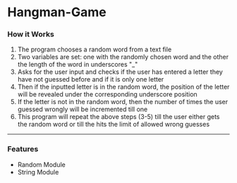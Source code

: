 # Hangman-Game
<h3>How it Works</h3>
<ol>
  <li>The program chooses a random word from a text file</li>
  <li>Two variables are set: one with the randomly chosen word and the other the length of the word in underscores "_"</li>
  <li>Asks for the user input and checks if the user has entered a letter they have not guessed before and if it is only one letter</li>
  <li>Then if the inputted letter is in the random word, the position of the letter will be revealed under the corresponding underscore position</li>
  <li>If the letter is not in the random word, then the number of times the user guessed wrongly will be incremented till one</li>
  <li>This program will repeat the above steps (3-5) till the user either gets the random word or till the hits the limit of allowed wrong guesses</li>
</ol>
<hr>
<h3>Features</h3>
<ul>
  <li>Random Module</li>
  <li>String Module</li>
</ul>
